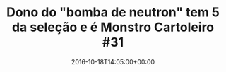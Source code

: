 ---
layout: post
title: "Dono do \"bomba de neutron\" tem 5
da seleção e é Monstro Cartoleiro #31"
date: 2016-10-18T14:05:00+00:00
external_link: "http://globoesporte.globo.com/cartola-fc/ep/monstros/listerine/monstro-listerine/noticia/2016/10/dono-do-bomba-de-neutron-tem-5-da-selecao-e-e-monstro-cartoleiro-31.html"
categories: news "globo.com"
---